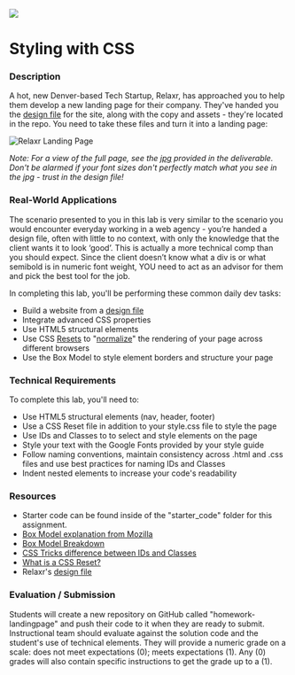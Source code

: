 ![](https://ga-dash.s3.amazonaws.com/production/assets/logo-9f88ae6c9c3871690e33280fcf557f33.png)

# Styling with CSS

### Description

A hot, new Denver-based Tech Startup, Relaxr, has approached you to help them develop a new landing page for their company. They've handed you the [design file](starter_code/design_file.txt) for the site, along with the copy and assets - they're located in the repo. You need to take these files and turn it into a landing page:

![Relaxr Landing Page](https://i.imgur.com/aiNUaDW.png)

*Note: For a view of the full page, see the [jpg](starter_code/images/relaxr_landing.jpg) provided in the deliverable. Don't be alarmed if your font sizes don't perfectly match what you see in the jpg - trust in the design file!*

### Real-World Applications

The scenario presented to you in this lab is very similar to the scenario you would encounter everyday working in a web agency - you’re handed a design file, often with little to no context, with only the knowledge that the client wants it to look ‘good’. This is actually a more technical comp than you should expect. Since the client doesn’t know what a div is or what semibold is in numeric font weight, YOU need to act as an advisor for them and pick the best tool for the job.

In completing this lab, you'll be performing these common daily dev tasks:

- Build a website from a [design file](starter_code/design_file.txt)
- Integrate advanced CSS properties
- Use HTML5 structural elements
- Use CSS [Resets](http://meyerweb.com/eric/tools/css/reset/index.html) to "[normalize](https://cdnjs.cloudflare.com/ajax/libs/normalize/5.0.0/normalize.css)" the rendering of your page across different browsers
- Use the Box Model to style element borders and structure your page

### Technical Requirements

To complete this lab, you'll need to:

- Use HTML5 structural elements (nav, header, footer)
- Use a CSS Reset file in addition to your style.css file to style the page
- Use IDs and Classes to to select and style elements on the page
- Style your text with the Google Fonts provided by your style guide
- Follow naming conventions, maintain consistency across .html and .css files and use best practices for naming IDs and Classes
- Indent nested elements to increase your code's readability

### Resources		

- Starter code can be found inside of the "starter_code" folder for this assignment.
- [Box Model explanation from Mozilla](https://developer.mozilla.org/en-US/docs/Web/CSS/box_model)
- [Box Model Breakdown](http://learn.shayhowe.com/html-css/opening-the-box-model/)
- [CSS Tricks difference between IDs and Classes](https://css-tricks.com/the-difference-between-id-and-class/)
- [What is a CSS Reset?](http://www.cssreset.com/what-is-a-css-reset/)
- Relaxr's [design file](starter_code/design_file)

### Evaluation / Submission

Students will create a new repository on GitHub called "homework-landingpage" and push their code to it when they are ready to submit. Instructional team should evaluate against the solution code and the student's use of technical elements. They will provide a numeric grade on a scale: does not meet expectations (0); meets expectations (1).  Any (0) grades will also contain specific instructions to get the grade up to a (1).
